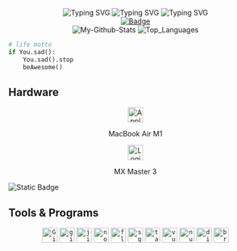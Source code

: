 <div align="center">
    <img src="https://readme-typing-svg.demolab.com?font=Fira+Code&weight=500&size=40&letterSpacing=20px&duration=1000&pause=100&color=F7F7F7&center=true&vCenter=true&width=50&lines=-" alt="Typing SVG" />
    <img src="https://readme-typing-svg.demolab.com?font=Fira+Code&weight=500&size=40&letterSpacing=20px&duration=4000&pause=1000&color=F7F7F7&center=true&vCenter=true&width=500&lines=welcome" alt="Typing SVG" />
    <img src="https://readme-typing-svg.demolab.com?font=Fira+Code&weight=500&size=40&letterSpacing=20px&duration=1000&pause=100&color=F7F7F7&center=true&vCenter=true&width=50&lines=-" alt="Typing SVG" />
</div>

<div align="center">
    <a href="https://www.codewars.com/users/Xeferis"> 
      <img src="https://www.codewars.com/users/Xeferis/badges/large" alt="Badge">
    </a>
</div>

<div align='center'>
    <picture>
        <source media="(prefers-color-scheme: dark)" srcset="https://github-readme-stats.vercel.app/api?username=xeferis&show_icons=true&hide_border=true&bg_color=00000000&theme=dark">
        <img src='https://github-readme-stats.vercel.app/api?username=xeferis&show_icons=true&hide_border=true&bg_color=00000000&theme=dark' alt='My-Github-Stats'>
    </picture>
    <picture>
        <source media="(prefers-color-scheme: dark)" srcset="https://github-readme-stats.vercel.app/api/top-langs/?username=xeferis&layout=compact&hide_border=true&hide=html%23css%23MATLAB&bg_color=00000000&theme=dark">
        <img src='https://github-readme-stats.vercel.app/api/top-langs/?username=xeferis&layout=compact&hide_border=true&hide=html%23css%23MATLAB&bg_color=00000000&theme=dark' alt='Top_Languages'>
    </picture>
</div>

```python
# life motto
if You.sad():
    You.sad().stop
    beAwesome()
```

## Hardware
<div align="center">
    <div align="center">
        <img height="30" alt="Apple" src="https://cdn.simpleicons.org/apple/white">
        <p>MacBook Air M1</p>
    </div>
    <div align="center">
        <img height="30" alt="Logi" src="https://cdn.simpleicons.org/logitech">
        <p>MX Master 3</p>
    </div>
</div>


![Static Badge](https://img.shields.io/badge/Keyboard-Lemokey%20P1%20Pro-black?labelColor=black&color=grey)




## Tools & Programs
<div align="center">
    <code><img height="30" alt="Github" src="https://cdn.simpleicons.org/github/white"></code>
    <code><img height="30" alt="git" src="https://cdn.simpleicons.org/git"></code>
    <code><img height="30" alt="jira" src="https://cdn.simpleicons.org/jira"></code>
    <code><img height="30" alt="notion" src="https://cdn.simpleicons.org/notion/white"></code>
    <code><img height="30" alt="flas" src="https://cdn.simpleicons.org/flask/white"></code>
    <code><img height="30" alt="sqla" src="https://cdn.simpleicons.org/sqlalchemy"></code>
    <code><img height="30" alt="tailwind" src="https://cdn.simpleicons.org/tailwindcss"></code>
    <code><img height="30" alt="vue" src="https://cdn.simpleicons.org/vuedotjs"></code>
    <code><img height="30" alt="nuxt" src="https://cdn.simpleicons.org/nuxtdotjs"></code>
    <code><img height="30" alt="discord" src="https://cdn.simpleicons.org/discord"></code>
    <code><img height="30" alt="brew" src="https://cdn.simpleicons.org/homebrew"></code>
</div>
